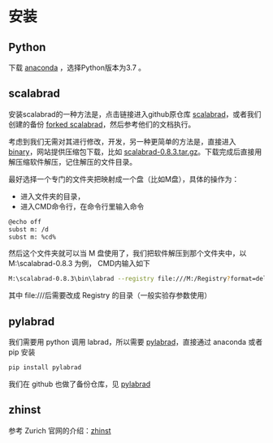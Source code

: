 # 安装



## Python

下载 [anaconda](https://www.anaconda.com/download) ，选择Python版本为3.7 。



## scalabrad

安装scalabrad的一种方法是，点击链接进入github原仓库  [scalabrad](https://github.com/labrad/scalabrad)，或者我们创建的备份 [forked scalabrad](https://github.com/ZeeUTao/scalabrad)，然后参考他们的文档执行。

考虑到我们无需对其进行修改，开发，另一种更简单的方法是，直接进入 [binary](https://bintray.com/labrad/generic/scalabrad#files)，网站提供压缩包下载，比如
[scalabrad-0.8.3.tar.gz](https://bintray.com/labrad/generic/download_file?file_path=scalabrad-0.8.3.tar.gz)。下载完成后直接用解压缩软件解压，记住解压的文件目录。

最好选择一个专门的文件夹把映射成一个盘（比如M盘），具体的操作为：

- 进入文件夹的目录，
- 进入CMD命令行，在命令行里输入命令

```bash
@echo off
subst m: /d
subst m: %cd%
```

然后这个文件夹就可以当 M 盘使用了，我们把软件解压到那个文件夹中，以 M:\scalabrad-0.8.3 为例，
CMD内输入如下

```bash
M:\scalabrad-0.8.3\bin\labrad --registry file:///M:/Registry?format=delphi
```

其中 file:///后需要改成 Registry 的目录（一般实验存参数使用）



## pylabrad

我们需要用 python 调用 labrad，所以需要 [pylabrad](https://github.com/labrad/pylabrad)，直接通过 anaconda 或者 pip 安装

```bash
pip install pylabrad
```

我们在 github 也做了备份仓库，见 [pylabrad](https://github.com/ZeeUTao/pylabrad-zeeu)



## zhinst

参考 Zurich 官网的介绍：[zhinst](https://www.zhinst.com/)

